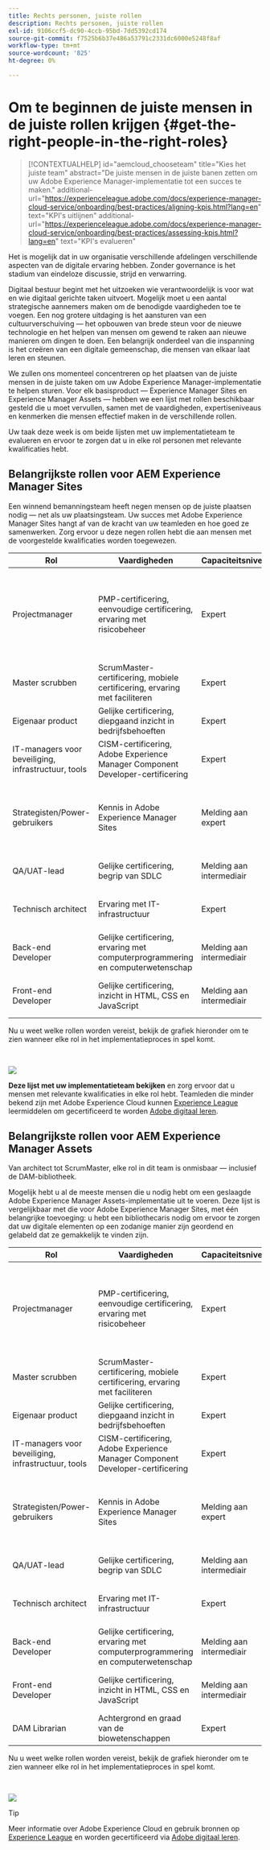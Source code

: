 ```yaml
---
title: Rechts personen, juiste rollen
description: Rechts personen, juiste rollen
exl-id: 9106ccf5-dc90-4ccb-95bd-7dd5392cd174
source-git-commit: f7525b6b37e486a53791c2331dc6000e5248f8af
workflow-type: tm+mt
source-wordcount: '825'
ht-degree: 0%

---
```


# Om te beginnen de juiste mensen in de juiste rollen krijgen {#get-the-right-people-in-the-right-roles}

>[!CONTEXTUALHELP]
>id="aemcloud_chooseteam"
>title="Kies het juiste team"
>abstract="De juiste mensen in de juiste banen zetten om uw Adobe Experience Manager-implementatie tot een succes te maken."
>additional-url="https://experienceleague.adobe.com/docs/experience-manager-cloud-service/onboarding/best-practices/aligning-kpis.html?lang=en" text="KPI&#39;s uitlijnen"
>additional-url="https://experienceleague.adobe.com/docs/experience-manager-cloud-service/onboarding/best-practices/assessing-kpis.html?lang=en" text="KPI&#39;s evalueren"

Het is mogelijk dat in uw organisatie verschillende afdelingen verschillende aspecten van de digitale ervaring hebben. Zonder governance is het stadium van eindeloze discussie, strijd en verwarring.

Digitaal bestuur begint met het uitzoeken wie verantwoordelijk is voor wat en wie digitaal gerichte taken uitvoert. Mogelijk moet u een aantal strategische aannemers maken om de benodigde vaardigheden toe te voegen. Een nog grotere uitdaging is het aansturen van een cultuurverschuiving — het opbouwen van brede steun voor de nieuwe technologie en het helpen van mensen om gewend te raken aan nieuwe manieren om dingen te doen. Een belangrijk onderdeel van die inspanning is het creëren van een digitale gemeenschap, die mensen van elkaar laat leren en steunen.

We zullen ons momenteel concentreren op het plaatsen van de juiste mensen in de juiste taken om uw Adobe Experience Manager-implementatie te helpen sturen. Voor elk basisproduct — Experience Manager Sites en Experience Manager Assets — hebben we een lijst met rollen beschikbaar gesteld die u moet vervullen, samen met de vaardigheden, expertiseniveaus en kenmerken die mensen effectief maken in de verschillende rollen.

Uw taak deze week is om beide lijsten met uw implementatieteam te evalueren en ervoor te zorgen dat u in elke rol personen met relevante kwalificaties hebt.

## **Belangrijkste rollen voor AEM Experience Manager Sites**

Een winnend bemanningsteam heeft negen mensen op de juiste plaatsen nodig — net als uw plaatsingsteam. Uw succes met Adobe Experience Manager Sites hangt af van de kracht van uw teamleden en hoe goed ze samenwerken. Zorg ervoor u deze negen rollen hebt die aan mensen met de voorgestelde kwalificaties worden toegewezen.

| Rol | Vaardigheden | Capaciteitsniveau | Kwaliteit |
|--- |--- |--- |--- |
| Projectmanager | PMP-certificering, eenvoudige certificering, ervaring met risicobeheer | Expert | Eerlijk, consistent, verantwoordelijk, georganiseerd, positief, acceptabel, bereid om verandering te omarmen |
| Master scrubben | ScrumMaster-certificering, mobiele certificering, ervaring met faciliteren | Expert | Consistent, creatief |
| Eigenaar product | Gelijke certificering, diepgaand inzicht in bedrijfsbehoeften | Expert | Evenwichtig, zeker |
| IT-managers voor beveiliging, infrastructuur, tools | CISM-certificering, Adobe Experience Manager Component Developer-certificering | Expert | Gedetailleerd |
| Strategisten/Power-gebruikers | Kennis in Adobe Experience Manager Sites | Melding aan expert | Gelijkaardig, nieuwsgierig, grondig, open, bereid om verandering te omarmen, samenwerkend |
| QA/UAT-lead | Gelijke certificering, begrip van SDLC | Melding aan intermediair | Gedetailleerd, processtation, consistent |
| Technisch architect | Ervaring met IT-infrastructuur | Expert | Gedetailleerd, op processen gebaseerd, consistent |
| Back-end Developer | Gelijke certificering, ervaring met computerprogrammering en computerwetenschap | Melding aan intermediair | Gedetailleerd, op processen gebaseerd, consistent |
| Front-end Developer | Gelijke certificering, inzicht in HTML, CSS en JavaScript | Melding aan intermediair | Gedetailleerd, op processen gebaseerd, consistent |

Nu u weet welke rollen worden vereist, bekijk de grafiek hieronder om te zien wanneer elke rol in het implementatieproces in spel komt.

<br>

![](assets/team_involvement.png)

**Deze lijst met uw implementatieteam bekijken** en zorg ervoor dat u mensen met relevante kwalificaties in elke rol hebt. Teamleden die minder bekend zijn met Adobe Experience Cloud kunnen [Experience League](https://experienceleague.adobe.com/#recommended/solutions/experience-manager) leermiddelen om gecertificeerd te worden [Adobe digitaal leren](https://learning.adobe.com/certification.html).

## **Belangrijkste rollen voor AEM Experience Manager Assets**

Van architect tot ScrumMaster, elke rol in dit team is onmisbaar — inclusief de DAM-bibliotheek.

Mogelijk hebt u al de meeste mensen die u nodig hebt om een geslaagde Adobe Experience Manager Assets-implementatie uit te voeren. Deze lijst is vergelijkbaar met die voor Adobe Experience Manager Sites, met één belangrijke toevoeging: u hebt een bibliothecaris nodig om ervoor te zorgen dat uw digitale elementen op een zodanige manier zijn geordend en gelabeld dat ze gemakkelijk te vinden zijn.

| Rol | Vaardigheden | Capaciteitsniveau | Kwaliteit |
|--- |--- |--- |--- |
| Projectmanager | PMP-certificering, eenvoudige certificering, ervaring met risicobeheer | Expert | Eerlijk, consistent, verantwoordelijk, georganiseerd, positief, acceptabel, bereid om verandering te omarmen |
| Master scrubben | ScrumMaster-certificering, mobiele certificering, ervaring met faciliteren | Expert | Consistent, creatief |
| Eigenaar product | Gelijke certificering, diepgaand inzicht in bedrijfsbehoeften | Expert | Evenwichtig, zeker |
| IT-managers voor beveiliging, infrastructuur, tools | CISM-certificering, Adobe Experience Manager Component Developer-certificering | Expert | Gedetailleerd |
| Strategisten/Power-gebruikers | Kennis in Adobe Experience Manager Sites | Melding aan expert | Gelijkaardig, nieuwsgierig, grondig, open, bereid om verandering te omarmen, samenwerkend |
| QA/UAT-lead | Gelijke certificering, begrip van SDLC | Melding aan intermediair | Gedetailleerd, processtation, consistent |
| Technisch architect | Ervaring met IT-infrastructuur | Expert | Gedetailleerd, op processen gebaseerd, consistent |
| Back-end Developer | Gelijke certificering, ervaring met computerprogrammering en computerwetenschap | Melding aan intermediair | Gedetailleerd, op processen gebaseerd, consistent |
| Front-end Developer | Gelijke certificering, inzicht in HTML, CSS en JavaScript | Melding aan intermediair | Gedetailleerd, op processen gebaseerd, consistent |
| DAM Librarian | Achtergrond en graad van de biowetenschappen | Expert | Gedetailleerd, procesgestuurd, geordend |

Nu u weet welke rollen worden vereist, bekijk de grafiek hieronder om te zien wanneer elke rol in het implementatieproces in spel komt.

<br>

![](/help/overview/assets/team_involvement2.png)

>[!TIP]
>
> Meer informatie over Adobe Experience Cloud en gebruik bronnen op [Experience League](https://experienceleague.adobe.com/#recommended/solutions/experience-manager) en worden gecertificeerd via [Adobe digitaal leren](https://learning.adobe.com/certification.html).
